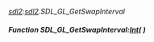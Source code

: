 _[sdl2](../../modules/sdl2/sdl2-module.md):[sdl2](../../modules/sdl2/sdl2-module.md).SDL\_GL\_GetSwapInterval_
##### Function SDL\_GL\_GetSwapInterval:[Int](../../modules/wonkey/wonkey-types-int.md)(  )
